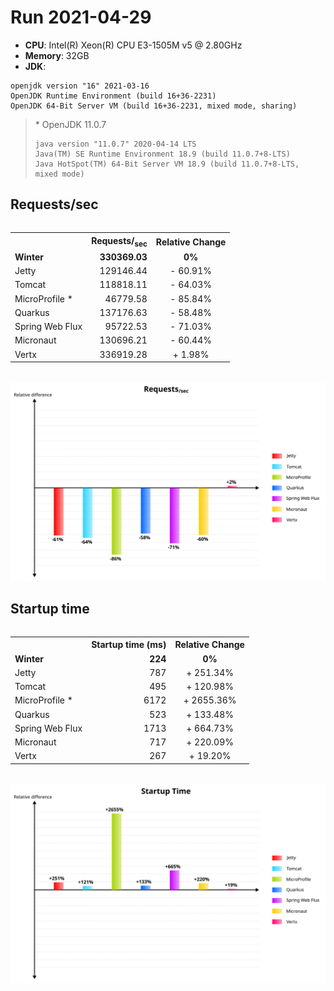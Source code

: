 # Run 2021-04-29

- **CPU**: Intel(R) Xeon(R) CPU E3-1505M v5 @ 2.80GHz
- **Memory**: 32GB
- **JDK**:
```
openjdk version "16" 2021-03-16
OpenJDK Runtime Environment (build 16+36-2231)
OpenJDK 64-Bit Server VM (build 16+36-2231, mixed mode, sharing)
```

> \* OpenJDK 11.0.7
> ```
> java version "11.0.7" 2020-04-14 LTS
> Java(TM) SE Runtime Environment 18.9 (build 11.0.7+8-LTS)
> Java HotSpot(TM) 64-Bit Server VM 18.9 (build 11.0.7+8-LTS, mixed mode)
> ```

## Requests/sec

<table style="margin:2rem auto;">
	<tr>
		<th></th>
		<th>Requests/<sub>sec</sub></th>
		<th>Relative Change</th>
	</tr>
	<tr style="font-weight: bold;">
		<td>Winter</td>
		<td style="text-align: right;">330369.03</td>
		<td style="text-align: center;">0%</td>
	</tr>
	<tr style="border-top-width: 5px;">
		<td>Jetty</td>
		<td style="text-align: right;">129146.44</td>
		<td style="text-align: center;">- 60.91%</td>
	</tr>
	<tr>
		<td>Tomcat</td>
		<td style="text-align: right;">118818.11</td>
		<td style="text-align: center;">- 64.03%</td>
	</tr>
	<tr>
		<td>MicroProfile *</td>
		<td style="text-align: right;">46779.58</td>
		<td style="text-align: center;">- 85.84%</td>
	</tr>
	<tr>
		<td>Quarkus</td>
		<td style="text-align: right;">137176.63</td>
		<td style="text-align: center;">- 58.48%</td>
	</tr>
	<tr>
		<td>Spring Web Flux</td>
		<td style="text-align: right;">95722.53</td>
		<td style="text-align: center;">- 71.03%</td>
	</tr>
	<tr>
		<td>Micronaut</td>
		<td style="text-align: right;">130696.21</td>
		<td style="text-align: center;">- 60.44%</td>
	</tr>
	<tr>
		<td>Vertx</td>
		<td style="text-align: right;">336919.28</td>
		<td style="text-align: center;">+ 1.98%</td>
	</tr>
</table>

<img src="benchmarks.svg"/>

## Startup time

<table style="margin:2rem auto;">
	<tr>
		<th></th>
		<th>Startup time (ms)</th>
		<th>Relative Change</th>
	</tr>
	<tr style="font-weight: bold;">
		<td>Winter</td>
		<td style="text-align: right;">224</td>
		<td style="text-align: center;">0%</td>
	</tr>
	<tr style="border-top-width: 5px;">
		<td>Jetty</td>
		<td style="text-align: right;">787</td>
		<td style="text-align: center;">+ 251.34%</td>
	</tr>
	<tr>
		<td>Tomcat</td>
		<td style="text-align: right;">495</td>
		<td style="text-align: center;">+ 120.98%</td>
	</tr>
	<tr>
		<td>MicroProfile *</td>
		<td style="text-align: right;">6172</td>
		<td style="text-align: center;">+ 2655.36%</td>
	</tr>
	<tr>
		<td>Quarkus</td>
		<td style="text-align: right;">523</td>
		<td style="text-align: center;">+ 133.48%</td>
	</tr>
	<tr>
		<td>Spring Web Flux</td>
		<td style="text-align: right;">1713</td>
		<td style="text-align: center;">+ 664.73%</td>
	</tr>
	<tr>
		<td>Micronaut</td>
		<td style="text-align: right;">717</td>
		<td style="text-align: center;">+ 220.09%</td>
	</tr>
	<tr>
		<td>Vertx</td>
		<td style="text-align: right;">267</td>
		<td style="text-align: center;">+ 19.20%</td>
	</tr>
</table>

<img src="startup_time.svg"/>
